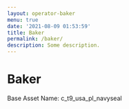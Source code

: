 ```yaml
---
layout: operator-baker
menu: true
date: '2021-08-09 01:53:59'
title: Baker
permalink: /baker/
description: Some description.
---
```


# Baker

Base Asset Name: c_t9_usa_pl_navyseal